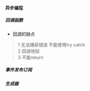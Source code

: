 #### 异步编程
##### 回调函数
- 回调的缺点
> 1 无法捕获错误 不能使用try catch <br>
  2 回调地狱<br>
  3 不能return
##### 事件发布订阅
##### 生成器
